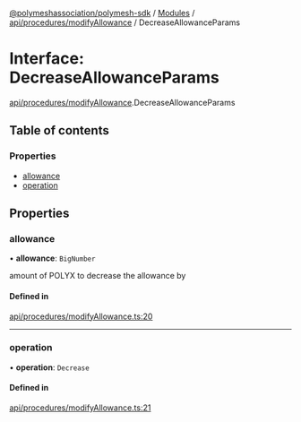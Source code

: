 [@polymeshassociation/polymesh-sdk](../README.md) / [Modules](../modules.md) / [api/procedures/modifyAllowance](../modules/api_procedures_modifyAllowance.md) / DecreaseAllowanceParams

# Interface: DecreaseAllowanceParams

[api/procedures/modifyAllowance](../modules/api_procedures_modifyAllowance.md).DecreaseAllowanceParams

## Table of contents

### Properties

- [allowance](api_procedures_modifyAllowance.DecreaseAllowanceParams.md#allowance)
- [operation](api_procedures_modifyAllowance.DecreaseAllowanceParams.md#operation)

## Properties

### allowance

• **allowance**: `BigNumber`

amount of POLYX to decrease the allowance by

#### Defined in

[api/procedures/modifyAllowance.ts:20](https://github.com/PolymathNetwork/polymesh-sdk/blob/31dfa0dc/src/api/procedures/modifyAllowance.ts#L20)

___

### operation

• **operation**: `Decrease`

#### Defined in

[api/procedures/modifyAllowance.ts:21](https://github.com/PolymathNetwork/polymesh-sdk/blob/31dfa0dc/src/api/procedures/modifyAllowance.ts#L21)

